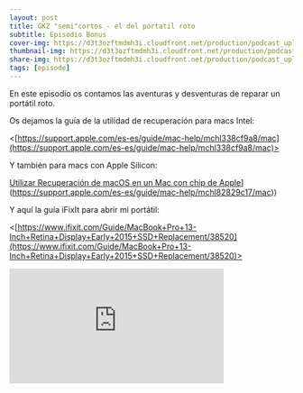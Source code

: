 ```yaml
---
layout: post
title: GKZ "semi"cortos - el del portatil roto
subtitle: Episodio Bonus
cover-img: https://d3t3ozftmdmh3i.cloudfront.net/production/podcast_uploaded_nologo/14743809/14743809-1619370377976-ce118b9b0f9a8.jpg
thumbnail-img: https://d3t3ozftmdmh3i.cloudfront.net/production/podcast_uploaded_nologo/14743809/14743809-1619370377976-ce118b9b0f9a8.jpg
share-img: https://d3t3ozftmdmh3i.cloudfront.net/production/podcast_uploaded_nologo/14743809/14743809-1619370377976-ce118b9b0f9a8.jpg
tags: [episode]
---
```


En este episodio os contamos las aventuras y desventuras de reparar un portátil roto.

  

Os dejamos la guía de la utilidad de recuperación para macs Intel:

<[https://support.apple.com/es-es/guide/mac-help/mchl338cf9a8/mac](https://support.apple.com/es-es/guide/mac-help/mchl338cf9a8/mac)>

  

Y también para macs con Apple Silicon:

[Utilizar Recuperación de macOS en un Mac con chip de Apple]([https://support.apple.com/es-es/guide/mac-help/mchl82829c17/mac)](https://support.apple.com/es-es/guide/mac-help/mchl82829c17/mac))

  

  

Y aquí la guía iFixIt para abrir mi portátil:

<[https://www.ifixit.com/Guide/MacBook+Pro+13-Inch+Retina+Display+Early+2015+SSD+Replacement/38520](https://www.ifixit.com/Guide/MacBook+Pro+13-Inch+Retina+Display+Early+2015+SSD+Replacement/38520)>
<iframe src='https://podcasters.spotify.com/pod/show/geekingzone/embed/episodes/GKZ-semicortos---el-del-porttil-roto-e2c2fom' height='204px' width='380px' frameborder='0' scrolling='no'></iframe>